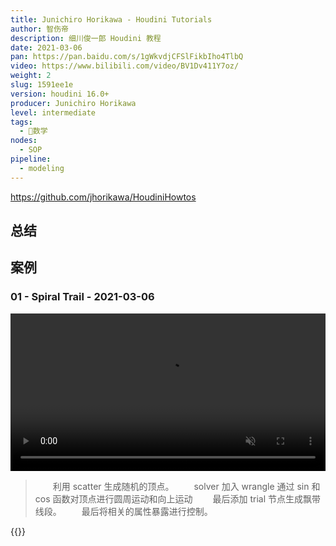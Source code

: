 ```yaml
---
title: Junichiro Horikawa - Houdini Tutorials
author: 智伤帝
description: 细川俊一郎 Houdini 教程
date: 2021-03-06
pan: https://pan.baidu.com/s/1gWkvdjCFSlFikbIho4TlbQ
video: https://www.bilibili.com/video/BV1Dv411Y7oz/
weight: 2
slug: 1591ee1e
version: houdini 16.0+
producer: Junichiro Horikawa
level: intermediate
tags: 
  - 🔢数学
nodes:
  - SOP
pipeline:
  - modeling
---
```


https://github.com/jhorikawa/HoudiniHowtos

## 总结


## 案例

### 01 - Spiral Trail - 2021-03-06

<video src="https://cdn.jsdelivr.net/gh/FXTD-ODYSSEY/HoudiniWiki@gh-pages/posts/1591ee1e/example_01.mp4" autoplay loop muted width=100%></video>

> &emsp;&emsp;利用 scatter 生成随机的顶点。
> &emsp;&emsp;solver 加入 wrangle 通过 sin 和 cos 函数对顶点进行圆周运动和向上运动
> &emsp;&emsp;最后添加 trial 节点生成飘带线段。
> &emsp;&emsp;最后将相关的属性暴露进行控制。

{{<attachments pattern="example_01.hip" />}}




